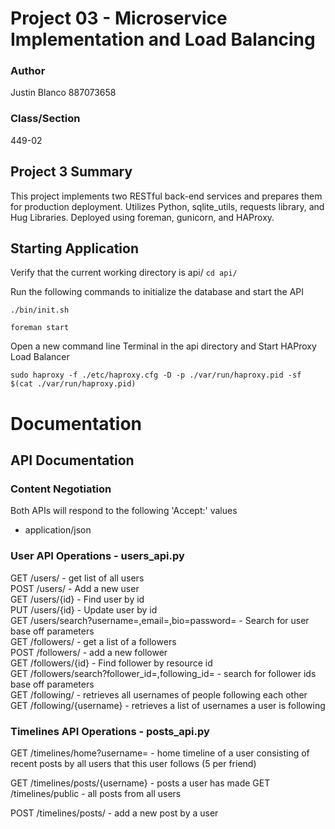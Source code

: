 # Project 03 - Microservice Implementation and Load Balancing

### Author
Justin Blanco 887073658

### Class/Section
449-02

## Project 3 Summary
This project implements two RESTful back-end services and prepares them for production deployment. Utilizes Python, sqlite_utils, requests library, and Hug Libraries. Deployed using foreman, gunicorn, and HAProxy.

## Starting Application
Verify that the current working directory is api/ `cd api/`

Run the following commands to initialize the database and start the API

`./bin/init.sh`

`foreman start`

Open a new command line Terminal in the api directory and Start HAProxy Load Balancer
  
`sudo haproxy -f ./etc/haproxy.cfg -D -p ./var/run/haproxy.pid -sf $(cat ./var/run/haproxy.pid)`

# Documentation

## API Documentation
### Content Negotiation
Both APIs will respond to the following 'Accept:' values
* application/json

### User API Operations - users_api.py
GET   /users/ - get list of all users<br>
POST  /users/ - Add a new user<br>
GET   /users/{id} - Find user by id<br>
PUT   /users/{id} - Update user by id<br>
GET   /users/search?username=,email=,bio=password= - Search for user base off parameters<br>
GET   /followers/ - get a list of a followers<br>
POST  /followers/ - add a new follower<br>
GET   /followers/{id} - Find follower by resource id<br>
GET   /followers/search?follower_id=,following_id= - search for follower ids base off parameters<br>
GET   /following/ - retrieves all usernames of people following each other<br>
GET   /following/{username} - retrieves a list of usernames a user is following<br>

### Timelines API Operations - posts_api.py
GET   /timelines/home?username= - home timeline of a user consisting of recent posts by all users that this user follows (5 per friend)<br>

GET   /timelines/posts/{username} - posts a user has made
GET   /timelines/public - all posts from all users

POST  /timelines/posts/ - add a new post by a user




